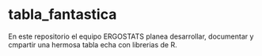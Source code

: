 # tabla_fantastica
En este repositorio el equipo ERGOSTATS planea desarrollar, documentar y cmpartir una hermosa tabla echa con librerias de R.
